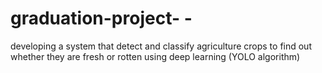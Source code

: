# graduation-project- -	
developing a system that detect and classify agriculture crops to find out whether they are fresh or rotten using deep learning (YOLO algorithm) 


